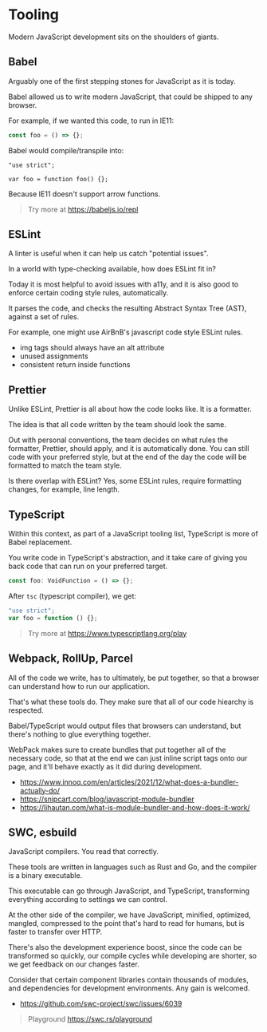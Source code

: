 # Tooling

Modern JavaScript development sits on the shoulders of giants.

## Babel

Arguably one of the first stepping stones for JavaScript as it is today.

Babel allowed us to write modern JavaScript, that could be shipped to any browser.

For example, if we wanted this code, to run in IE11:

```js
const foo = () => {};
```

Babel would compile/transpile into:

```
"use strict";

var foo = function foo() {};

```

Because IE11 doesn't support arrow functions.

> Try more at https://babeljs.io/repl

## ESLint

A linter is useful when it can help us catch "potential issues".

In a world with type-checking available, how does ESLint fit in?

Today it is most helpful to avoid issues with a11y, and it is also good to
enforce certain coding style rules, automatically.

It parses the code, and checks the resulting Abstract Syntax Tree (AST), against
a set of rules.

For example, one might use AirBnB's javascript code style ESLint rules.

- img tags should always have an alt attribute
- unused assignments
- consistent return inside functions

## Prettier

Unlike ESLint, Prettier is all about how the code looks like. It is a formatter.

The idea is that all code written by the team should look the same.

Out with personal conventions, the team decides on what rules the formatter, Prettier,
should apply, and it is automatically done. You can still code with your preferred
style, but at the end of the day the code will be formatted to match the team style.

Is there overlap with ESLint? Yes, some ESLint rules, require formatting changes,
for example, line length.

## TypeScript

Within this context, as part of a JavaScript tooling list, TypeScript is more of Babel
replacement.

You write code in TypeScript's abstraction, and it take care of giving you back
code that can run on your preferred target.

```ts
const foo: VoidFunction = () => {};
```

After `tsc` (typescript compiler), we get:

```js
"use strict";
var foo = function () {};
```

> Try more at https://www.typescriptlang.org/play

## Webpack, RollUp, Parcel

All of the code we write, has to ultimately, be put together, so that a browser
can understand how to run our application.

That's what these tools do. They make sure that all of our code hiearchy is respected.

Babel/TypeScript would output files that browsers can understand, but there's nothing
to glue everything together.

WebPack makes sure to create bundles that put together all of the necessary code, so that
at the end we can just inline script tags onto our page, and it'll behave exactly as it did
during development.

- https://www.innoq.com/en/articles/2021/12/what-does-a-bundler-actually-do/
- https://snipcart.com/blog/javascript-module-bundler
- https://lihautan.com/what-is-module-bundler-and-how-does-it-work/

## SWC, esbuild

JavaScript compilers. You read that correctly.

These tools are written in languages such as Rust and Go, and the compiler is a
binary executable.

This executable can go through JavaScript, and TypeScript, transforming everything
according to settings we can control.

At the other side of the compiler, we have JavaScript, minified, optimized, mangled,
compressed to the point that's hard to read for humans, but is faster to transfer
over HTTP.

There's also the development experience boost, since the code can be transformed
so quickly, our compile cycles while developing are shorter, so we get feedback
on our changes faster.

Consider that certain component libraries contain thousands of modules, and dependencies
for development environments. Any gain is welcomed.

- https://github.com/swc-project/swc/issues/6039

> Playground https://swc.rs/playground
